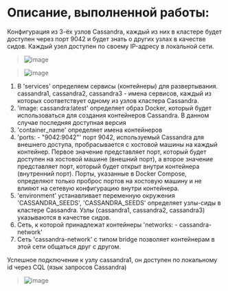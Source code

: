 # Описание, выполненной работы:

Конфигурация из 3-ёх узлов Cassandra, каждый из них в кластере будет доступен через порт 9042 и будет знать о других узлах в качестве сидов. Каждый узел доступен по своему IP-адресу в локальной сети.


> ![image](https://github.com/DeFomin/test-docker-compose/assets/90705279/0f3eecc1-fdf6-412a-81fd-de4175c5e307)


> ![image](https://github.com/DeFomin/test-docker-compose/assets/90705279/ffaf50e2-40ad-4f67-8492-64d90bb2a9bd)



1. В 'services' определяем сервисы (контейнеры) для развертывания. cassandra1, cassandra2, cassandra3 - имена сервисов, каждый из которых соответствует одному из узлов кластера Cassandra.
2. 'image: cassandra:latest' определяет образ Docker, который будет использоваться для создания контейнеров Cassandra. В данном случае последняя доступная версия
3. 'container_name' определяет имена контейнеров
4. 'ports: - "9042:9042"' порт 9042, используемый Cassandra для внешнего доступа, пробрасывается с хостовой машины на каждый контейнер.
Первое значение представляет порт, который будет доступен на хостовой машине (внешний порт), а второе значение представляет порт, который будет открыт внутри контейнера (внутренний порт). Порты, указанные в Docker Compose, определяют только проброс портов на хостовую машину и не влияют на сетевую конфигурацию внутри контейнера. 
5. 'environment' устанавливает переменную окружения 'CASSANDRA_SEEDS', 'CASSANDRA_SEEDS' определяет узлы-сиды в кластере Cassandra. Узлы (cassandra1, cassandra2, cassandra3) указываются в качестве сидов.
6. Сеть, к которой принадлежат контейнеры 'networks: - cassandra-network' 
7. Cеть 'cassandra-network' с типом bridge позволяет контейнерам в этой сети общаться друг с другом.

Успешное подключение к узлу cassandra1, он доступен по локальному id через CQL (язык запросов Cassandra)
> ![image](https://github.com/DeFomin/test-docker-compose/assets/90705279/8b53d3ce-239c-4d35-ba5f-e23c3d5944de)

 

